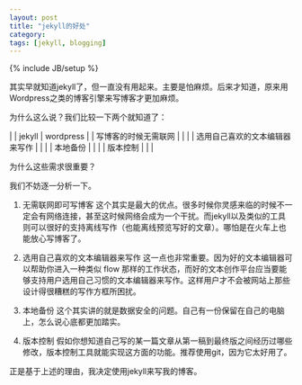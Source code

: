 ```yaml
---
layout: post
title: "jekyll的好处"
category: 
tags: [jekyll, blogging]
---
```

{% include JB/setup %}

其实早就知道jekyll了，但一直没有用起来。主要是怕麻烦。后来才知道，原来用Wordpress之类的博客引擎来写博客才更加麻烦。

为什么这么说？我们比较一下两个就知道了：

|                 | jekyll | wordpress |
| 写博客的时候无需联网      |        |           |
| 选用自己喜欢的文本编辑器来写作 |        |           |
| 本地备份            |        |           |
| 版本控制            |        |           |

为什么这些需求很重要？

我们不妨逐一分析一下。

1. 无需联网即可写博客
这个其实是最大的优点。很多时候你灵感来临的时候不一定会有网络连接，甚至这时候网络会成为一个干扰。而jekyll以及类似的工具则可以很好的支持离线写作（也能离线预览写好的文章）。哪怕是在火车上也能放心写博客了。

2. 选用自己喜欢的文本编辑器来写作
这一点也非常重要。因为好的文本编辑器可以帮助你进入一种类似 flow
那样的工作状态，而好的文本创作平台应当要能够支持用户选用自己习惯的文本编辑器来写作。这样用户才不会被网站上那些设计得很糟糕的写作方框所困扰。

3. 本地备份
这个其实讲的就是数据安全的问题。自己有一份保留在自己的电脑上，怎么说心底都更加踏实。

4. 版本控制
假如你想知道自己写的某一篇文章从第一稿到最终版之间经历过哪些修改，版本控制工具就能实现这方面的功能。推荐使用git，因为它太好用了。

正是基于上述的理由，我决定使用jekyll来写我的博客。

